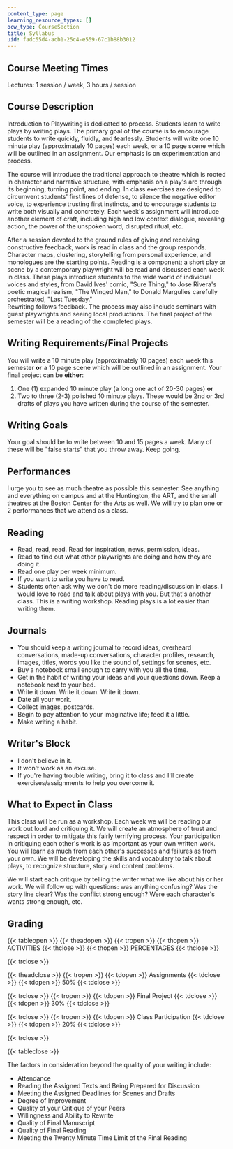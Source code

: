 ```yaml
---
content_type: page
learning_resource_types: []
ocw_type: CourseSection
title: Syllabus
uid: fadc55d4-acb1-25c4-e559-67c1b88b3012
---
```


Course Meeting Times
--------------------

Lectures: 1 session / week, 3 hours / session

Course Description
------------------

Introduction to Playwriting is dedicated to process. Students learn to write plays by writing plays. The primary goal of the course is to encourage students to write quickly, fluidly, and fearlessly. Students will write one 10 minute play (approximately 10 pages) each week, or a 10 page scene which will be outlined in an assignment. Our emphasis is on experimentation and process.

The course will introduce the traditional approach to theatre which is rooted in character and narrative structure, with emphasis on a play's arc through its beginning, turning point, and ending. In class exercises are designed to circumvent students' first lines of defense, to silence the negative editor voice, to experience trusting first instincts, and to encourage students to write both visually and concretely. Each week's assignment will introduce another element of craft, including high and low context dialogue, revealing action, the power of the unspoken word, disrupted ritual, etc.

After a session devoted to the ground rules of giving and receiving constructive feedback, work is read in class and the group responds. Character maps, clustering, storytelling from personal experience, and monologues are the starting points. Reading is a component; a short play or scene by a contemporary playwright will be read and discussed each week in class. These plays introduce students to the wide world of individual voices and styles, from David Ives' comic, "Sure Thing," to Jose Rivera's poetic magical realism, "The Winged Man," to Donald Margulies carefully orchestrated, "Last Tuesday."  
Rewriting follows feedback. The process may also include seminars with guest playwrights and seeing local productions. The final project of the semester will be a reading of the completed plays.

Writing Requirements/Final Projects
-----------------------------------

You will write a 10 minute play (approximately 10 pages) each week this semester **or** a 10 page scene which will be outlined in an assignment. Your final project can be **either**:

1.  One (1) expanded 10 minute play (a long one act of 20-30 pages) **or**
2.  Two to three (2-3) polished 10 minute plays. These would be 2nd or 3rd drafts of plays you have written during the course of the semester.

Writing Goals
-------------

Your goal should be to write between 10 and 15 pages a week. Many of these will be "false starts" that you throw away. Keep going.

Performances
------------

I urge you to see as much theatre as possible this semester. See anything and everything on campus and at the Huntington, the ART, and the small theatres at the Boston Center for the Arts as well. We will try to plan one or 2 performances that we attend as a class.

Reading
-------

*   Read, read, read. Read for inspiration, news, permission, ideas.
*   Read to find out what other playwrights are doing and how they are doing it.
*   Read one play per week minimum.
*   If you want to write you have to read.
*   Students often ask why we don't do more reading/discussion in class. I would love to read and talk about plays with you. But that's another class. This is a writing workshop. Reading plays is a lot easier than writing them.

Journals
--------

*   You should keep a writing journal to record ideas, overheard conversations, made-up conversations, character profiles, research, images, titles, words you like the sound of, settings for scenes, etc.
*   Buy a notebook small enough to carry with you all the time.
*   Get in the habit of writing your ideas and your questions down. Keep a notebook next to your bed.
*   Write it down. Write it down. Write it down.
*   Date all your work.
*   Collect images, postcards.
*   Begin to pay attention to your imaginative life; feed it a little.
*   Make writing a habit.

Writer's Block
--------------

*   I don't believe in it.
*   It won't work as an excuse.
*   If you're having trouble writing, bring it to class and I'll create exercises/assignments to help you overcome it.

What to Expect in Class
-----------------------

This class will be run as a workshop. Each week we will be reading our work out loud and critiquing it. We will create an atmosphere of trust and respect in order to mitigate this fairly terrifying process. Your participation in critiquing each other's work is as important as your own written work. You will learn as much from each other's successes and failures as from your own. We will be developing the skills and vocabulary to talk about plays, to recognize structure, story and content problems.

We will start each critique by telling the writer what we like about his or her work. We will follow up with questions: was anything confusing? Was the story line clear? Was the conflict strong enough? Were each character's wants strong enough, etc.

Grading
-------

{{< tableopen >}}
{{< theadopen >}}
{{< tropen >}}
{{< thopen >}}
ACTIVITIES
{{< thclose >}}
{{< thopen >}}
PERCENTAGES
{{< thclose >}}

{{< trclose >}}

{{< theadclose >}}
{{< tropen >}}
{{< tdopen >}}
Assignments
{{< tdclose >}}
{{< tdopen >}}
50%
{{< tdclose >}}

{{< trclose >}}
{{< tropen >}}
{{< tdopen >}}
Final Project
{{< tdclose >}}
{{< tdopen >}}
30%
{{< tdclose >}}

{{< trclose >}}
{{< tropen >}}
{{< tdopen >}}
Class Participation
{{< tdclose >}}
{{< tdopen >}}
20%
{{< tdclose >}}

{{< trclose >}}

{{< tableclose >}}

  

The factors in consideration beyond the quality of your writing include:

*   Attendance
*   Reading the Assigned Texts and Being Prepared for Discussion
*   Meeting the Assigned Deadlines for Scenes and Drafts
*   Degree of Improvement
*   Quality of your Critique of your Peers
*   Willingness and Ability to Rewrite
*   Quality of Final Manuscript
*   Quality of Final Reading
*   Meeting the Twenty Minute Time Limit of the Final Reading